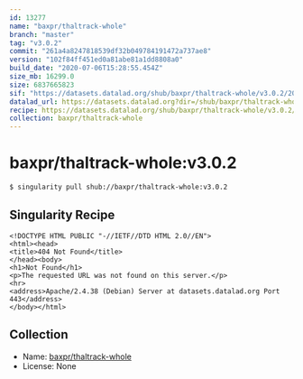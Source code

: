 ```yaml
---
id: 13277
name: "baxpr/thaltrack-whole"
branch: "master"
tag: "v3.0.2"
commit: "261a4a8247818539df32b049784191472a737ae8"
version: "102f84ff451ed0a81abe81a1dd8808a0"
build_date: "2020-07-06T15:28:55.454Z"
size_mb: 16299.0
size: 6837665823
sif: "https://datasets.datalad.org/shub/baxpr/thaltrack-whole/v3.0.2/2020-07-06-261a4a82-102f84ff/102f84ff451ed0a81abe81a1dd8808a0.sif"
datalad_url: https://datasets.datalad.org?dir=/shub/baxpr/thaltrack-whole/v3.0.2/2020-07-06-261a4a82-102f84ff/
recipe: https://datasets.datalad.org/shub/baxpr/thaltrack-whole/v3.0.2/2020-07-06-261a4a82-102f84ff/Singularity
collection: baxpr/thaltrack-whole
---
```


# baxpr/thaltrack-whole:v3.0.2

```bash
$ singularity pull shub://baxpr/thaltrack-whole:v3.0.2
```

## Singularity Recipe

```singularity
<!DOCTYPE HTML PUBLIC "-//IETF//DTD HTML 2.0//EN">
<html><head>
<title>404 Not Found</title>
</head><body>
<h1>Not Found</h1>
<p>The requested URL was not found on this server.</p>
<hr>
<address>Apache/2.4.38 (Debian) Server at datasets.datalad.org Port 443</address>
</body></html>
```

## Collection

 - Name: [baxpr/thaltrack-whole](https://github.com/baxpr/thaltrack-whole)
 - License: None

